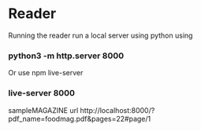 # Reader
Running the reader run a local server using python using 


### python3 -m http.server 8000
  
  
  
  
Or use npm live-server

### live-server 8000
  
  
  
sampleMAGAZINE
url http://localhost:8000/?pdf_name=foodmag.pdf&pages=22#page/1
